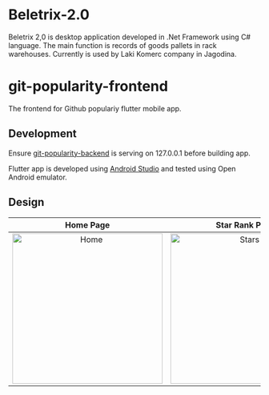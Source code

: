 # Beletrix-2.0
Beletrix 2,0 is desktop application developed in .Net Framework using C# language. The main function is records of goods pallets in rack warehouses. Currently is used by Laki Komerc company in Jagodina.

# git-popularity-frontend

The frontend for Github populariy flutter mobile app.

## Development

Ensure [git-popularity-backend](https://github.com/dordep19/git-popularity-backend) is serving on 127.0.0.1 before building app.

Flutter app is developed using [Android Studio](https://developer.android.com/studio?gclid=Cj0KCQjwh_eFBhDZARIsALHjIKevbwnPSUMGx0A5-p8l_vtc-jxmzlyTZCbG1DgDQJlKgreICiXYI_kaAvK0EALw_wcB&gclsrc=aw.ds) and tested using Open Android emulator.

## Design

Home Page                  |  Star Rank Page           |  Fork Rank Page
:-------------------------:|:-------------------------:|:-------------------------:
<img src="views/home.png" alt="Home" width="300">  |  <img src="views/stars.png" alt="Stars" width="300"> | <img src="views/forks.png" alt="Forks" width="300">
